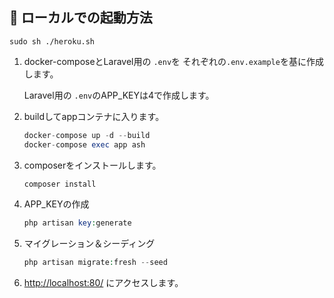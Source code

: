 ## :construction_worker: ローカルでの起動方法

```
sudo sh ./heroku.sh
```

1. docker-composeとLaravel用の `.env`を それぞれの`.env.example`を基に作成します。

    Laravel用の `.env`のAPP_KEYは4で作成します。

2. buildしてappコンテナに入ります。

    ```php
    docker-compose up -d --build
    docker-compose exec app ash
    ```

3. composerをインストールします。

    ```php
    composer install
    ```

4. APP_KEYの作成

    ```php
    php artisan key:generate
    ```

5. マイグレーション＆シーディング

    ```php
    php artisan migrate:fresh --seed
    ```

6. [http://localhost:80/](http://localhost:80/) にアクセスします。